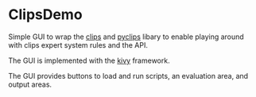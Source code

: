 ClipsDemo
=========

Simple GUI to wrap the [clips](http://clipsrules.sourceforge.net/)
and [pyclips](http://pyclips.sourceforge.net/web/) libary
to enable playing around with clips expert system rules and the API.

The GUI is implemented with the [kivy](http://kivy.org/) framework.

The GUI provides buttons to load and run scripts, an evaluation area, and
output areas.

